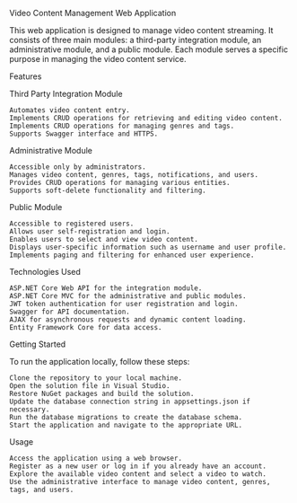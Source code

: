 Video Content Management Web Application

This web application is designed to manage video content streaming. It consists of three main modules: a third-party integration module, an administrative module, and a public module. Each module serves a specific purpose in managing the video content service.

Features

Third Party Integration Module

    Automates video content entry.
    Implements CRUD operations for retrieving and editing video content.
    Implements CRUD operations for managing genres and tags.
    Supports Swagger interface and HTTPS.

Administrative Module

    Accessible only by administrators.
    Manages video content, genres, tags, notifications, and users.
    Provides CRUD operations for managing various entities.
    Supports soft-delete functionality and filtering.

Public Module

    Accessible to registered users.
    Allows user self-registration and login.
    Enables users to select and view video content.
    Displays user-specific information such as username and user profile.
    Implements paging and filtering for enhanced user experience.

Technologies Used

    ASP.NET Core Web API for the integration module.
    ASP.NET Core MVC for the administrative and public modules.
    JWT token authentication for user registration and login.
    Swagger for API documentation.
    AJAX for asynchronous requests and dynamic content loading.
    Entity Framework Core for data access.

Getting Started

To run the application locally, follow these steps:

    Clone the repository to your local machine.
    Open the solution file in Visual Studio.
    Restore NuGet packages and build the solution.
    Update the database connection string in appsettings.json if necessary.
    Run the database migrations to create the database schema.
    Start the application and navigate to the appropriate URL.

Usage

    Access the application using a web browser.
    Register as a new user or log in if you already have an account.
    Explore the available video content and select a video to watch.
    Use the administrative interface to manage video content, genres, tags, and users.
